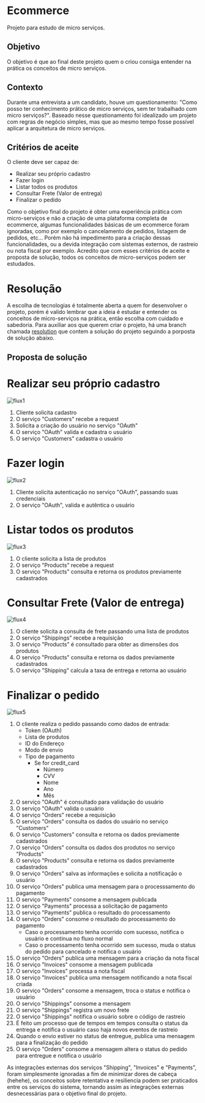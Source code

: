 # Ecommerce

Projeto para estudo de micro serviços.

## Objetivo

O objetivo é que ao final deste projeto quem o criou consiga entender na prática os conceitos de micro serviços.

## Contexto

Durante uma entrevista a um candidato, houve um questionamento: "Como posso ter conhecimento prático de micro serviços, sem ter trabalhado com micro serviços?". Baseado nesse questionamento foi idealizado um projeto com regras de negócio simples, mas que ao mesmo tempo fosse possível aplicar a arquitetura de micro serviços.

## Critérios de aceite

O cliente deve ser capaz de:

- Realizar seu próprio cadastro
- Fazer login
- Listar todos os produtos
- Consultar Frete (Valor de entrega)
- Finalizar o pedido

Como o objetivo final do projeto é obter uma experiência prática com micro-serviços e não a criação de uma plataforma completa de ecommerce, algumas funcionalidades básicas de um ecommerce foram ignoradas, como por exemplo o cancelamento de pedidos, listagem de pedidos, etc...
Porém não há impedimento para a criação dessas funcionalidades, ou a devida integração com sistemas externos, de rastreio ou nota fiscal por exemplo. Acredito que com esses critérios de aceite e proposta de solução, todos os conceitos de micro-serviços podem ser estudados.

# Resolução

A escolha de tecnologias é totalmente aberta a quem for desenvolver o projeto, porém é valido lembrar que a ideia é estudar e entender os conceitos de micro-serviços na prática, então escolha com cuidado e sabedoria. Para auxiliar aos que querem criar o projeto, há uma branch chamada [resolution](https://github.com/LeonardoFerreiraa/ecommerce/tree/resolution) que contem a solução do projeto seguindo a porposta de solução abaixo.

## Proposta de solução

# Realizar seu próprio cadastro

![flux1](https://github.com/LeonardoFerreiraa/ecommerce/raw/master/diagrams/flux1.png)

1. Cliente solicita cadastro
2. O serviço "Customers" recebe a request
3. Solicita a criação do usuário no serviço "OAuth"
4. O serviço "OAuth" valida e cadastra o usuário
5. O serviço "Customers" cadastra o usuário

# Fazer login

![flux2](https://github.com/LeonardoFerreiraa/ecommerce/raw/master/diagrams/flux2.png)

1. Cliente solicita autenticação no serviço "OAuth", passando suas credenciais
2. O serviço "OAuth", valida e autêntica o usuário

# Listar todos os produtos

![flux3](https://github.com/LeonardoFerreiraa/ecommerce/raw/master/diagrams/flux3.png)

1. O cliente solicita a lista de produtos
2. O serviço "Products" recebe a request
3. O serviço "Products" consulta e retorna os produtos previamente cadastrados

# Consultar Frete (Valor de entrega)

![flux4](https://github.com/LeonardoFerreiraa/ecommerce/raw/master/diagrams/flux4.png)

1. O cliente solicita a consulta de frete passando uma lista de produtos
2. O serviço "Shippings" recebe a requisição
3. O serviço "Products" é consultado para obter as dimensões dos produtos
4. O serviço "Products" consulta e retorna os dados previamente cadastrados
5. O serviço "Shipping" calcula a taxa de entrega e retorna ao usuário

# Finalizar o pedido

![flux5](https://github.com/LeonardoFerreiraa/ecommerce/raw/master/diagrams/flux5.png)

1. O cliente realiza o pedido passando como dados de entrada:
    - Token (OAuth)
    - Lista de produtos
    - ID do Endereço
    - Modo de envio
    - Tipo de pagamento
        - Se for credit_card
            - Número
            - CVV
            - Nome
            - Ano
            - Mês
2. O serviço "OAuth" é consultado para validação do usuário
3. O serviço "OAuth" valida o usuário
4. O serviço "Orders" recebe a requisição
5. O serviço "Orders" consulta os dados do usuário no serviço "Customers"
6. O serviço "Customers" consulta e retorna os dados previamente cadastrados
7. O serviço "Orders" consulta os dados dos produtos no serviço "Products"
8. O serviço "Products" consulta e retorna os dados previamente cadastrados
9. O serviço "Orders" salva as informações e solicita a notificação o usuário
10. O serviço "Orders" publica uma mensagem para o processsamento do pagamento
11. O serviço "Payments" consome a mensagem publicada
12. O serviço "Payments" processa a solicitação de pagamento
13. O serviço "Payments" publica o resultado do processamento
14. O serviço "Orders" consome o resultado do processamento do pagamento
    - Caso o processamento tenha ocorrido com sucesso, notifica o usuário e continua no fluxo normal
    - Caso o processamento tenha ocorrido sem sucesso, muda o status do pedido para cancelado e notifica o usuário
15. O serviço "Orders" publica uma mensagem para a criação da nota fiscal
16. O serviço "Invoices" consome a mensagem publicada
17. O serviço "Invoices" processa a nota fiscal
18. O serviço "Invoices" publica uma mensagem notificando a nota fiscal criada
19. O serviço "Orders" consome a mensagem, troca o status e notifica o usuário
20. O serviço "Shippings" consome a mensagem
21. O serviço "Shippings" registra um novo frete
22. O serviço "Shippings" notifica o usuário sobre o código de rastreio
23. É feito um processo que de tempos em tempos consulta o status da entrega e notifica o usuário caso haja novos eventos de rastreio
24. Quando o envio estiver no status de entregue, publica uma mensagem para a finalização do pedido
25. O serviço "Orders" consome a mensagem altera o status do pedido para entregue e notifica o usuário

As integrações externas dos serviços "Shipping", "Invoices" e "Payments", foram simplesmente ignoradas a fim de minimizar dores de cabeça (hehehe), os conceitos sobre retentativa e resiliencia podem ser praticados entre os serviços do sistema, tornando assim as integrações externas desnecessárias para o objetivo final do projeto.